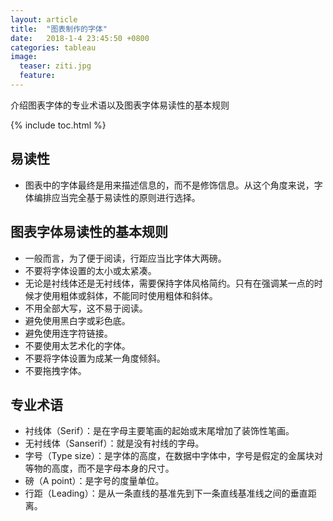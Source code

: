 ```yaml
---
layout: article
title:  "图表制作的字体"
date:   2018-1-4 23:45:50 +0800
categories: tableau
image:
  teaser: ziti.jpg
  feature: 
---
```

介绍图表字体的专业术语以及图表字体易读性的基本规则

{% include toc.html %}
## 易读性
* 图表中的字体最终是用来描述信息的，而不是修饰信息。从这个角度来说，字体编排应当完全基于易读性的原则进行选择。

## 图表字体易读性的基本规则
* 一般而言，为了便于阅读，行距应当比字体大两磅。
* 不要将字体设置的太小或太紧凑。
* 无论是衬线体还是无衬线体，需要保持字体风格简约。只有在强调某一点的时候才使用粗体或斜体，不能同时使用粗体和斜体。
* 不用全部大写，这不易于阅读。
* 避免使用黑白字或彩色底。
* 避免使用连字符链接。
* 不要使用太艺术化的字体。
* 不要将字体设置为成某一角度倾斜。
* 不要拖拽字体。

## 专业术语
* 衬线体（Serif）：是在字母主要笔画的起始或末尾增加了装饰性笔画。
* 无衬线体（Sanserif）：就是没有衬线的字母。
* 字号（Type size）：是字体的高度，在数据中字体中，字号是假定的金属块对等物的高度，而不是字母本身的尺寸。
* 磅（A point）：是字号的度量单位。
* 行距（Leading）：是从一条直线的基准先到下一条直线基准线之间的垂直距离。







